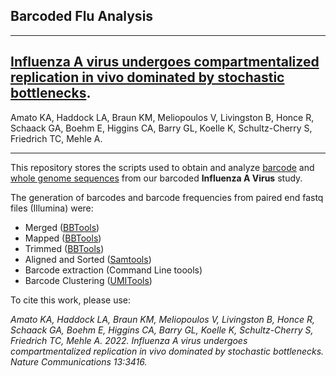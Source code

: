 ## Barcoded Flu Analysis
---------------------------------------------------------------

## [Influenza A virus undergoes compartmentalized replication in vivo dominated by stochastic bottlenecks](https://rdcu.be/cPDuv).
Amato KA, Haddock LA, Braun KM, Meliopoulos V, Livingston B, Honce R, Schaack GA, Boehm E, Higgins CA, Barry GL, Koelle K, Schultz-Cherry S, Friedrich TC, Mehle A. 

---------------------------------------------------------------

This repository stores the scripts used to obtain and analyze [barcode](https://github.com/haddocksoto/barcoded_flu_analysis/tree/main/amplicon_sequencing) and [whole genome sequences](https://github.com/haddocksoto/barcoded_flu_analysis/tree/main/whole_genome_sequencing) from our barcoded **Influenza A Virus** study. 

The generation of barcodes and barcode frequencies from paired end fastq files (Illumina) were:
- Merged ([BBTools](https://jgi.doe.gov/data-and-tools/bbtools/))
- Mapped ([BBTools](https://jgi.doe.gov/data-and-tools/bbtools/))
- Trimmed ([BBTools](https://jgi.doe.gov/data-and-tools/bbtools/))
- Aligned and Sorted ([Samtools](https://www.htslib.org))
- Barcode extraction (Command Line toools)
- Barcode Clustering ([UMITools](https://umi-tools.readthedocs.io/en/latest/index.html))

To cite this work, please use:

*Amato KA, Haddock LA, Braun KM, Meliopoulos V, Livingston B, Honce R, Schaack GA, Boehm E, Higgins CA, Barry GL, Koelle K, Schultz-Cherry S, Friedrich TC, Mehle A. 2022. Influenza A virus undergoes compartmentalized replication in vivo dominated by stochastic bottlenecks. Nature Communications 13:3416.*

